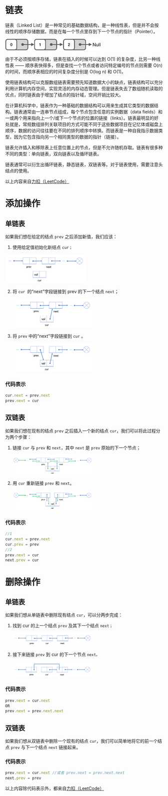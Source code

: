 # 链表

链表（Linked List）是一种常见的基础数据结构，是一种线性表，但是并不会按线性的顺序存储数据，而是在每一个节点里存到下一个节点的指针（Pointer）。

<img src="images/LinkedList.png" style="zoom:50%;" />

由于不必须按顺序存储，链表在插入的时候可以达到 O(1) 的复杂度，比另一种线性表 —— 顺序表快得多，但是查找一个节点或者访问特定编号的节点则需要 O(n) 的时间，而顺序表相应的时间复杂度分别是 O(log n) 和 O(1)。

使用链表结构可以克服数组链表需要预先知道数据大小的缺点，链表结构可以充分利用计算机内存空间，实现灵活的内存动态管理。但是链表失去了数组随机读取的优点，同时链表由于增加了结点的指针域，空间开销比较大。

在计算机科学中，链表作为一种基础的数据结构可以用来生成其它类型的数据结构。链表通常由一连串节点组成，每个节点包含任意的实例数据（data fields）和一或两个用来指向上一个/或下一个节点的位置的链接（links）。链表最明显的好处就是，常规数组排列关联项目的方式可能不同于这些数据项目在记忆体或磁盘上顺序，数据的访问往往要在不同的排列顺序中转换。而链表是一种自我指示数据类型，因为它包含指向另一个相同类型的数据的指针（链接）。

链表允许插入和移除表上任意位置上的节点，但是不允许随机存取。链表有很多种不同的类型：单向链表，双向链表以及循环链表。

链表通常可以衍生出循环链表，静态链表，双链表等。对于链表使用，需要注意头结点的使用。

以上内容来自[力扣（LeetCode）](https://leetcode-cn.com/tag/linked-list/)

# 添加操作

## 单链表

如果我们想在给定的结点 `prev` 之后添加新值，我们应该：

1.  使用给定值初始化新结点 `cur；`

   <img src="images/s_add_1.png" style="zoom: 25%;" />

2. 将 `cur `的“next”字段链接到 prev 的下一个结点 `next`；

   <img src="images/s_add_2.png" style="zoom: 25%;" />

3. 将 `prev` 中的“next”字段链接到 `cur` 。

   <img src="images/s_add_3.png" style="zoom: 25%;" />

### 代码表示

```javascript 
cur.next = prev.next
prev.next = cur
```



## 双链表

如果我们想在现有的结点 `prev` 之后插入一个新的结点 `cur`，我们可以将此过程分为两个步骤：

1. 链接 `cur` 与 `prev` 和 `next`，其中 `next` 是 `prev` 原始的下一个节点；

   <img src="images/d_add_1.png" style="zoom: 25%;" />

2. 用 `cur` 重新链接 `prev` 和 `next`。

   <img src="images/d_add_2.png" style="zoom: 25%;" />

### 代码表示

```javascript 
//1
cur.next = prev.next
cur.prev = prev
//2
prev.next = cur
next.prev = cur
```



# 删除操作

## 单链表

如果我们想从单链表中删除现有结点 `cur`，可以分两步完成：

1. 找到 cur 的上一个结点 `prev` 及其下一个结点 `next；`

   <img src="images/s_del_1.png" style="zoom: 25%;" />

2. 接下来链接 `prev` 到 cur 的下一个节点 `next。`

   <img src="images/s_del_2.png" style="zoom: 25%;" />

### 代码表示

```javascript
prev.next = cur.next
OR
prev.next = prev.next.next
```



## 双链表

如果我们想从双链表中删除一个现有的结点 `cur`，我们可以简单地将它的前一个结点 `prev` 与下一个结点 `next` 链接起来。

### 代码表示

```javascript
prev.next = cur.next //或者 prev.next = prev.next.next
next.prev = prev
```

以上内容除代码表示外，都来自[力扣（LeetCode）](https://leetcode-cn.com/explore/learn/card/linked-list/)
